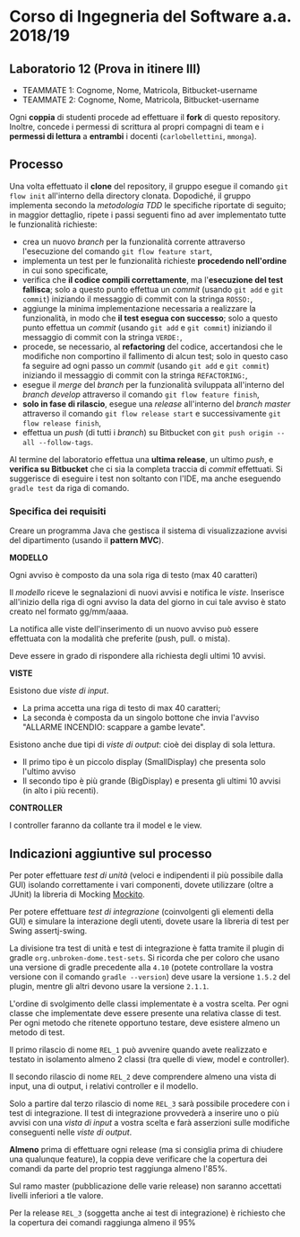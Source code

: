 # Corso di Ingegneria del Software a.a. 2018/19

## Laboratorio 12 (Prova in itinere III)

* TEAMMATE 1: Cognome, Nome, Matricola, Bitbucket-username
* TEAMMATE 2: Cognome, Nome, Matricola, Bitbucket-username


Ogni **coppia** di studenti procede ad effettuare il **fork** di questo repository.
Inoltre, concede i permessi di scrittura al propri compagni di team e i **permessi di lettura** a **entrambi** i docenti (`carlobellettini`, `mmonga`).

## Processo

Una volta effettuato il **clone** del repository, il gruppo esegue il comando `git flow init` all'interno della directory clonata.
Dopodiché, il gruppo implementa secondo la *metodologia TDD*
le specifiche riportate di seguito; in maggior dettaglio, ripete i passi seguenti fino ad aver implementato tutte le funzionalità richieste:

* crea un nuovo *branch* per la funzionalità corrente attraverso l'esecuzione del comando `git flow feature start`,
* implementa un test per le funzionalità richieste **procedendo nell'ordine** in cui sono specificate,
* verifica che **il codice compili correttamente**, ma l'**esecuzione del test fallisca**; solo a questo punto effettua un *commit* (usando `git add` e `git commit`) iniziando il messaggio di commit con la stringa `ROSSO:`,
* aggiunge la minima implementazione necessaria a realizzare la funzionalità, in modo che **il test esegua con successo**; solo a questo punto
  effettua un *commit* (usando `git add` e `git commit`) iniziando il messaggio di commit con la stringa `VERDE:`,
* procede, se necessario, al **refactoring** del codice, accertandosi che le modifiche non comportino il fallimento di alcun test; solo in questo caso fa seguire ad ogni
  passo un *commit* (usando `git add` e `git commit`) iniziando il messaggio di commit con la stringa `REFACTORING:`,
* esegue il *merge* del *branch* per la funzionalità sviluppata all'interno del *branch develop* attraverso il comando `git flow feature finish`,
* **solo in fase di rilascio**, esegue una *release* all'interno del *branch master* attraverso il comando `git flow release start` e successivamente `git flow release finish`,
* effettua un *push* (di tutti i *branch*) su Bitbucket con `git push origin --all --follow-tags`.

Al termine del laboratorio effettua una **ultima release**, un ultimo *push*, e **verifica su Bitbucket** che ci sia la completa traccia di *commit* effettuati.
Si suggerisce di eseguire i test non soltanto con l'IDE, ma anche eseguendo `gradle test` da riga di comando.


### Specifica dei requisiti

Creare un programma Java che gestisca il sistema di visualizzazione avvisi del dipartimento (usando il **pattern MVC**).


**MODELLO**

Ogni avviso è composto da una sola riga di testo (max 40 caratteri)

Il *modello* riceve le segnalazioni di nuovi avvisi e notifica le *viste*. Inserisce all'inizio della riga di ogni avviso la data del giorno in cui tale avviso è stato creato nel formato gg/mm/aaaa.

La notifica alle viste dell'inserimento di un nuovo avviso può essere effettuata con la modalità che preferite (push, pull. o mista).

Deve essere in grado di rispondere alla richiesta degli ultimi 10 avvisi.

**VISTE**

Esistono due *viste di input*. 

* La prima accetta una riga di testo di max 40 caratteri;
* La seconda è composta da un singolo bottone che invia l'avviso "ALLARME INCENDIO: scappare a gambe levate".

Esistono anche due tipi di *viste di output*: cioè dei display di sola lettura.

* Il primo tipo è un piccolo display (SmallDisplay) che presenta solo l'ultimo avviso
* Il secondo tipo è più grande (BigDisplay) e presenta gli ultimi 10 avvisi (in alto i più recenti).


**CONTROLLER**

I controller faranno da collante tra il model e le view.


## Indicazioni aggiuntive sul processo

Per poter effettuare *test di unità* (veloci e indipendenti il più possibile dalla GUI) isolando correttamente i vari componenti, dovete utilizzare (oltre a JUnit) la libreria di Mocking [Mockito](http://mockito.org/).

Per potere effettuare *test di integrazione* (coinvolgenti gli elementi della GUI) e simulare la interazione degli utenti, dovete usare la libreria di test per Swing assertj-swing.

La divisione tra test di unità e test di integrazione è fatta tramite il plugin di gradle `org.unbroken-dome.test-sets`. Si ricorda che per coloro che usano una versione di gradle precedente alla `4.10` (potete controllare la vostra versione con il comando `gradle --version`) deve usare la versione `1.5.2` del plugin, mentre gli altri devono usare la versione `2.1.1`.  

L'ordine di svolgimento delle classi implementate è a vostra scelta. Per ogni classe che implementate deve essere presente una relativa classe di test. Per ogni metodo che ritenete opportuno testare, deve esistere almeno un metodo di test.

Il primo rilascio di nome `REL_1` può avvenire quando avete realizzato e testato in isolamento almeno 2 classi (tra quelle di view, model e controller).

Il secondo rilascio di nome `REL_2` deve comprendere almeno una vista di input, una di output, i relativi controller e il modello.

Solo a partire dal terzo rilascio di nome `REL_3` sarà possibile procedere con i test di integrazione. Il test di integrazione provvederà a inserire uno o più avvisi con una *vista di input* a vostra scelta e farà asserzioni sulle modifiche conseguenti nelle  *viste di output*.

**Almeno** prima di effettuare ogni release (ma si consiglia prima di chiudere una qualunque feature), la coppia deve verificare che la copertura dei comandi 
da parte del proprio test raggiunga almeno l'85%.

Sul ramo master (pubblicazione delle varie release) non saranno accettati livelli inferiori a tle valore.

Per la release `REL_3` (soggetta anche ai test di integrazione) è richiesto che la copertura dei comandi raggiunga  almeno il 95%


